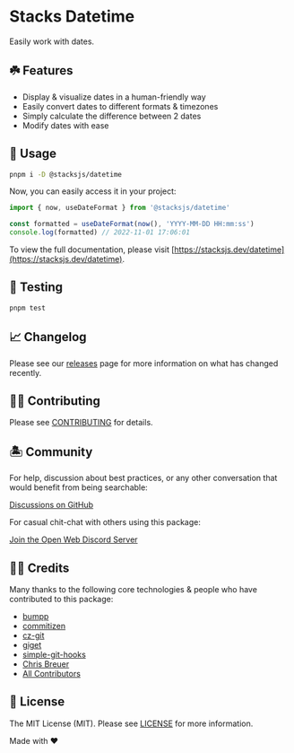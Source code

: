 # Stacks Datetime

Easily work with dates.

## ☘️ Features

- Display & visualize dates in a human-friendly way
- Easily convert dates to different formats & timezones
- Simply calculate the difference between 2 dates
- Modify dates with ease

## 🤖 Usage

```bash
pnpm i -D @stacksjs/datetime
```

Now, you can easily access it in your project:

```js
import { now, useDateFormat } from '@stacksjs/datetime'

const formatted = useDateFormat(now(), 'YYYY-MM-DD HH:mm:ss')
console.log(formatted) // 2022-11-01 17:06:01
```

To view the full documentation, please visit [https://stacksjs.dev/datetime](https://stacksjs.dev/datetime).

## 🧪 Testing

```bash
pnpm test
```

## 📈 Changelog

Please see our [releases](https://github.com/stacksjs/stacks/releases) page for more information on what has changed recently.

## 💪🏼 Contributing

Please see [CONTRIBUTING](../../.github/CONTRIBUTING.md) for details.

## 🏝 Community

For help, discussion about best practices, or any other conversation that would benefit from being searchable:

[Discussions on GitHub](https://github.com/stacksjs/stacks/discussions)

For casual chit-chat with others using this package:

[Join the Open Web Discord Server](https://discord.ow3.org)

## 🙏🏼 Credits

Many thanks to the following core technologies & people who have contributed to this package:

- [bumpp](https://github.com/antfu/bumpp)
- [commitizen](https://commitizen.github.io/cz-cli/)
- [cz-git](https://github.com/Zhengqbbb/cz-git)
- [giget](https://github.com/unjs/giget)
- [simple-git-hooks](https://github.com/toplenboren/simple-git-hooks)
- [Chris Breuer](https://github.com/chrisbbreuer)
- [All Contributors](../../contributors)

## 📄 License

The MIT License (MIT). Please see [LICENSE](https://github.com/stacksjs/stacks/tree/main/LICENSE.md) for more information.

Made with ❤️
